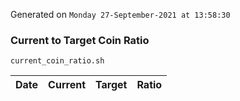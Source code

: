 Generated on `Monday 27-September-2021 at 13:58:30`

### Current to Target Coin Ratio
`current_coin_ratio.sh`

Date|Current|Target|Ratio
---|---|---|---
